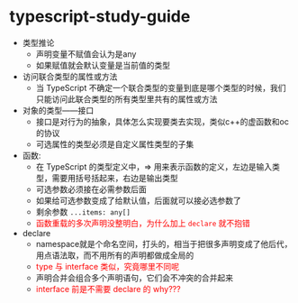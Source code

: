 # typescript-study-guide

- 类型推论
  - 声明变量不赋值会认为是any
  - 如果赋值就会默认变量是当前值的类型
- 访问联合类型的属性或方法
  - 当 TypeScript 不确定一个联合类型的变量到底是哪个类型的时候，我们只能访问此联合类型的所有类型里共有的属性或方法
- 对象的类型——接口
  - 接口是对行为的抽象，具体怎么实现要类去实现，类似c++的虚函数和oc的协议
  - 可选属性的类型必须是自定义属性类型的子集
- 函数:
  - 在 TypeScript 的类型定义中，=> 用来表示函数的定义，左边是输入类型，需要用括号括起来，右边是输出类型
  - 可选参数必须接在必需参数后面
  - 如果给可选参数变成了给默认值，后面就可以接必选参数了
  - 剩余参数 `...items: any[]`
  - <font color='red'>函数重载的多次声明没整明白，为什么加上 `declare` 就不抱错</font>
- declare
  - namespace就是个命名空间，打头的，相当于把很多声明变成了他后代，用点语法取，而不用所有的声明都做成全局的
  - <font color='red'>type 与 interface 类似，究竟哪里不同呢</font>
  - 声明合并会组合多个声明语句，它们会不冲突的合并起来
  - <font color='red'>interface 前是不需要 declare 的   why???</font>
  
